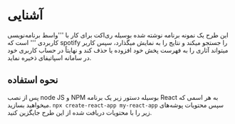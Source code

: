 # آشنایی

این طرح یک نمونه برنامه نوشته شده بوسیله ری‌اکت برای کار با '''واسط برنامه‌نویسی کاربردی
''' است که spotify را جستجو میکند و نتایج را به نمایش میگذارد، سپس کاربر میتواند آثاری را به فهرست پخش خود افزوده یا حذف کند و نهایتاً در حساب کاربری خود در سامانه اسپاتیفای ذخیره نماید.

## نحوه استفاده

پس از نصب node JS و NPM بوسیله دستور زیر یک برنامه React به هر اسمی که میخواهید بسازید.
`npx create-react-app my-react-app`
سپس محتویات پوشه‌های زیر را با محتویات دریافت شده از این طرح جایگزین کنید.
